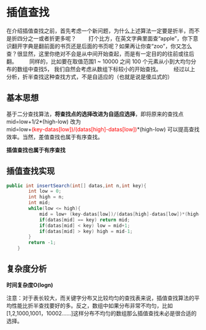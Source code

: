 # 插值查找
在介绍插值查找之前，首先考虑一个新问题，为什么上述算法一定要是折半，而不是折四分之一或者折更多呢？
　　打个比方，在英文字典里面查“apple”，你下意识翻开字典是翻前面的书页还是后面的书页呢？如果再让你查“zoo”，你又怎么查？很显然，这里你绝对不会是从中间开始查起，而是有一定目的的往前或往后翻。
　　同样的，比如要在取值范围1 ~ 10000 之间 100 个元素从小到大均匀分布的数组中查找5， 我们自然会考虑从数组下标较小的开始查找。
　　经过以上分析，折半查找这种查找方式，不是自适应的（也就是说是傻瓜式的）
## 基本思想
基于二分查找算法，**将查找点的选择改进为自适应选择**，即将原来的查找点  
mid=low+1/2*(high-low)
改为  
mid=low+<font color = red>(key-datas[low])/(datas[high]-datas[low])</font>*(high-low)
可以提高查找效率。当然，差值查找也属于有序查找。

**插值查找也属于有序查找**

## 插值查找实现
```java
public int insertSearch(int[] datas,int n,int key){
        int low = 0;
        int high = n;
        int mid;
        while(low <= high){
            mid = low+ (key-datas[low])/(datas[high]-datas[low])*(high-low);
            if(datas[mid] == key) return mid;
            if(datas[mid] < key) low = mid+1;
            if(datas[mid] > key) high = mid-1;
        }
        return -1;
    }
```
## 复杂度分析
**时间复杂度O(logn)**

注意：对于表长较大，而关键字分布又比较均匀的查找表来说，插值查找算法的平均性能比折半查找要好的多。反之，数组中如果分布非常不均匀，比如[1,2,1000,1001，10002......]这样分布不均匀的数组那么插值查找未必是很合适的选择。